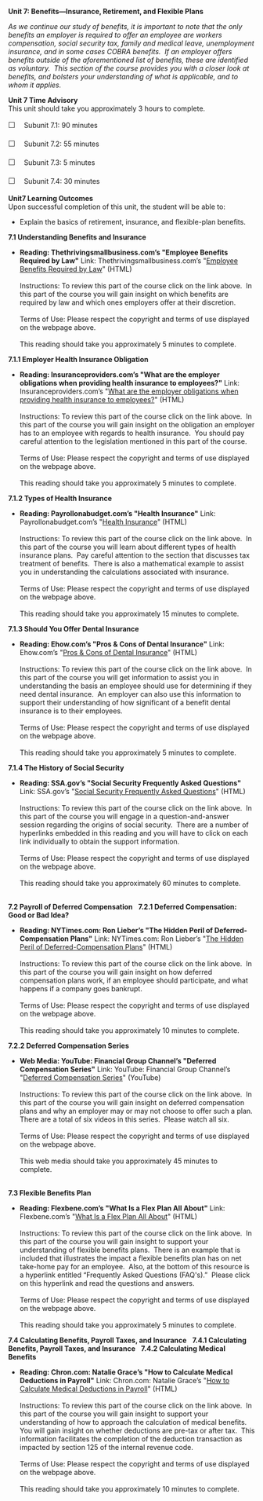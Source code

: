 **Unit 7: Benefits—Insurance, Retirement, and Flexible Plans** <span
id="7"></span> 

*As we continue our study of benefits, it is important to note that the
only benefits an employer is required to offer an employee are workers
compensation, social security tax, family and medical leave,
unemployment insurance, and in some cases COBRA benefits.  If an
employer offers benefits outside of the aforementioned list of benefits,
these are identified as voluntary.  This section of the course provides
you with a closer look at benefits, and bolsters your understanding of
what is applicable, and to whom it applies.*

**Unit 7 Time Advisory**  
<span id="49705_time_advisory" class="showltimeadivisoryspan"
style="display: inline;"><span id="49537_time_advisory"
class="showltimeadivisoryspan" style="display: inline;">This unit should
take you approximately 3 hours to complete.  
  
 <span
style="font-family: 'Myriad Pro','Gill Sans','Gill Sans MT',Calibri,sans-serif; font-size: 16px; line-height: 24px; text-align: left;">☐
   </span>Subunit 7.1: 90 minutes</span>  
  
 <span id="49537_time_advisory" class="showltimeadivisoryspan"
style="display: inline;"><span
style="font-family: 'Myriad Pro','Gill Sans','Gill Sans MT',Calibri,sans-serif; font-size: 16px; line-height: 24px; text-align: left;">☐
   </span>Subunit 7.2: 55 minutes</span>  
  
 <span id="49537_time_advisory" class="showltimeadivisoryspan"
style="display: inline;"><span
style="font-family: 'Myriad Pro','Gill Sans','Gill Sans MT',Calibri,sans-serif; font-size: 16px; line-height: 24px; text-align: left;">☐
   </span>Subunit 7.3: 5 minutes</span>  
  
 <span id="49537_time_advisory" class="showltimeadivisoryspan"
style="display: inline;"><span
style="font-family: 'Myriad Pro','Gill Sans','Gill Sans MT',Calibri,sans-serif; font-size: 16px; line-height: 24px; text-align: left;">☐
   </span>Subunit 7.4: 30 minutes</span></span>

**Unit7 Learning Outcomes**  
Upon successful completion of this unit, the student will be able to:  
-   Explain the basics of retirement, insurance, and flexible-plan
    benefits.  

**7.1 Understanding Benefits and Insurance** <span id="7.1"></span> 
-   **Reading: Thethrivingsmallbusiness.com’s "Employee Benefits
    Required by Law"**
    Link: Thethrivingsmallbusiness.com’s "[Employee Benefits Required by
    Law](http://thethrivingsmallbusiness.com/articles/employee-benefits/)"
    (HTML)  
        
     Instructions: To review this part of the course click on the link
    above.  In this part of the course you will gain insight on which
    benefits are required by law and which ones employers offer at their
    discretion.       
        
     Terms of Use: Please respect the copyright and terms of use
    displayed on the webpage above.  
        
     This reading should take you approximately 5 minutes to complete.
       

**7.1.1 Employer Health Insurance Obligation** <span id="7.1.1"></span> 
-   **Reading: Insuranceproviders.com’s "What are the employer
    obligations when providing health insurance to employees?"**
    Link: Insuranceproviders.com’s "[What are the employer obligations
    when providing health insurance to
    employees?](http://www.insuranceproviders.com/employer-obligations-providing-health-insurance-employees)"
    (HTML)  
        
     Instructions: To review this part of the course click on the link
    above.  In this part of the course you will gain insight on the
    obligation an employer has to an employee with regards to health
    insurance.  You should pay careful attention to the legislation
    mentioned in this part of the course.      
        
     Terms of Use: Please respect the copyright and terms of use
    displayed on the webpage above.  
        
     This reading should take you approximately 5 minutes to complete.
       

**7.1.2 Types of Health Insurance** <span id="7.1.2"></span> 
-   **Reading: Payrollonabudget.com’s "Health Insurance"**
    Link: Payrollonabudget.com’s "[Health
    Insurance](http://www.payrollonabudget.com/b_health_insurance.htm)"
    (HTML)  
        
     Instructions: To review this part of the course click on the link
    above.  In this part of the course you will learn about different
    types of health insurance plans.  Pay careful attention to the
    section that discusses tax treatment of benefits.  There is also a
    mathematical example to assist you in understanding the calculations
    associated with insurance.       
        
     Terms of Use: Please respect the copyright and terms of use
    displayed on the webpage above.  
        
     This reading should take you approximately 15 minutes to complete.

**7.1.3 Should You Offer Dental Insurance** <span id="7.1.3"></span> 
-   **Reading: Ehow.com’s "Pros & Cons of Dental Insurance"**
    Link: Ehow.com’s "[Pros & Cons of Dental
    Insurance](http://www.ehow.com/facts_7206977_pros-cons-dental-insurance.html)"
    (HTML)  
        
     Instructions: To review this part of the course click on the link
    above.  In this part of the course you will get information to
    assist you in understanding the basis an employee should use for
    determining if they need dental insurance.  An employer can also use
    this information to support their understanding of how significant
    of a benefit dental insurance is to their employees.        
        
     Terms of Use: Please respect the copyright and terms of use
    displayed on the webpage above.  
        
     This reading should take you approximately 5 minutes to complete.
       

**7.1.4 The History of Social Security** <span id="7.1.4"></span> 
-   **Reading: SSA.gov’s "Social Security Frequently Asked Questions"**
    Link: SSA.gov’s "[Social Security Frequently Asked
    Questions](http://www.ssa.gov/history/hfaq.html)" (HTML)  
        
     Instructions: To review this part of the course click on the link
    above.  In this part of the course you will engage in a
    question-and-answer session regarding the origins of social
    security.  There are a number of hyperlinks embedded in this reading
    and you will have to click on each link individually to obtain the
    support information.         
        
     Terms of Use: Please respect the copyright and terms of use
    displayed on the webpage above.  
        
     This reading should take you approximately 60 minutes to
    complete.     
      

**7.2 Payroll of Deferred Compensation** <span id="7.2"></span> 
**7.2.1 Deferred Compensation: Good or Bad Idea?** <span
id="7.2.1"></span> 
-   **Reading: NYTimes.com: Ron Lieber’s "The Hidden Peril of
    Deferred-Compensation Plans"**
    Link: NYTimes.com: Ron Lieber’s "[The Hidden Peril of
    Deferred-Compensation
    Plans](http://www.nytimes.com/2009/05/09/your-money/09money.html)"
    (HTML)  
        
     Instructions: To review this part of the course click on the link
    above.  In this part of the course you will gain insight on how
    deferred compensation plans work, if an employee should participate,
    and what happens if a company goes bankrupt.   
        
     Terms of Use: Please respect the copyright and terms of use
    displayed on the webpage above.  
        
     This reading should take you approximately 10 minutes to complete.
       

**7.2.2 Deferred Compensation Series** <span id="7.2.2"></span> 
-   **Web Media: YouTube: Financial Group Channel’s "Deferred
    Compensation Series"**
    Link: YouTube: Financial Group Channel’s "[Deferred Compensation
    Series](http://www.youtube.com/user/PrincipalFinancial/videos?query=deferred+compensation)"
    (YouTube)  
        
     Instructions: To review this part of the course click on the link
    above.  In this part of the course you will gain insight on deferred
    compensation plans and why an employer may or may not choose to
    offer such a plan.  There are a total of six videos in this series. 
    Please watch all six.   
        
     Terms of Use: Please respect the copyright and terms of use
    displayed on the webpage above.  
        
     This web media should take you approximately 45 minutes to
    complete.     
      

**7.3 Flexible Benefits Plan** <span id="7.3"></span> 
-   **Reading: Flexbene.com’s "What Is a Flex Plan All About"**
    Link: Flexbene.com’s "[What Is a Flex Plan All
    About](http://www.flexbene.com/flexiblebenefits.asp)" (HTML)  
        
     Instructions: To review this part of the course click on the link
    above.  In this part of the course you will gain insight to support
    your understanding of flexible benefits plans.  There is an example
    that is included that illustrates the impact a flexible benefits
    plan has on net take-home pay for an employee.  Also, at the bottom
    of this resource is a hyperlink entitled “Frequently Asked Questions
    (FAQ's).”  Please click on this hyperlink and read the questions and
    answers.   
        
     Terms of Use: Please respect the copyright and terms of use
    displayed on the webpage above.  
        
     This reading should take you approximately 5 minutes to complete.
       

**7.4 Calculating Benefits, Payroll Taxes, and Insurance** <span
id="7.4"></span> 
**7.4.1 Calculating Benefits, Payroll Taxes, and Insurance** <span
id="7.4.1"></span> 
**7.4.2 Calculating Medical Benefits** <span id="7.4.2"></span> 
-   **Reading: Chron.com: Natalie Grace’s "How to Calculate Medical
    Deductions in Payroll"**
    Link: Chron.com: Natalie Grace’s "[How to Calculate Medical
    Deductions in
    Payroll](http://smallbusiness.chron.com/calculate-medical-deductions-payroll-18957.html)"
    (HTML)  
        
     Instructions: To review this part of the course click on the link
    above.  In this part of the course you will gain insight to support
    your understanding of how to approach the calculation of medical
    benefits.  You will gain insight on whether deductions are pre-tax
    or after tax.  This information facilitates the completion of the
    deduction transaction as impacted by section 125 of the internal
    revenue code.   
        
     Terms of Use: Please respect the copyright and terms of use
    displayed on the webpage above.  
        
     This reading should take you approximately 10 minutes to complete.
       


